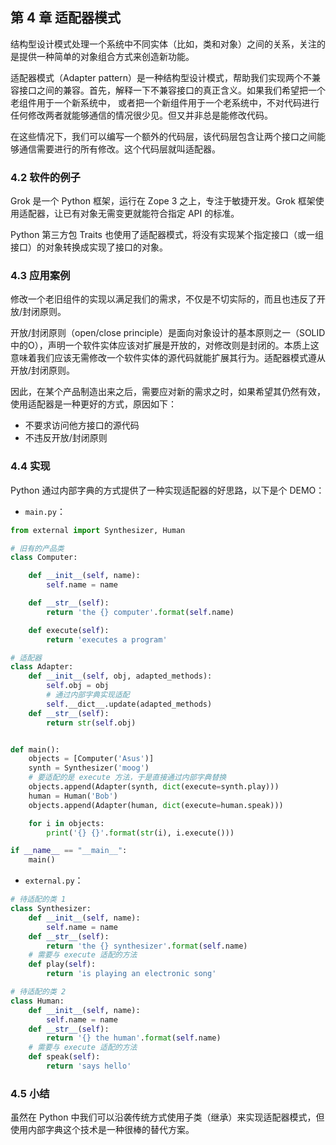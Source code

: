 ## 第 4 章 适配器模式

结构型设计模式处理一个系统中不同实体（比如，类和对象）之间的关系，关注的是提供一种简单的对象组合方式来创造新功能。

适配器模式（Adapter pattern）是一种结构型设计模式，帮助我们实现两个不兼容接口之间的兼容。首先，解释一下不兼容接口的真正含义。如果我们希望把一个老组件用于一个新系统中， 或者把一个新组件用于一个老系统中，不对代码进行任何修改两者就能够通信的情况很少见。但又并非总是能修改代码。

在这些情况下，我们可以编写一个额外的代码层，该代码层包含让两个接口之间能够通信需要进行的所有修改。这个代码层就叫适配器。

### 4.2 软件的例子

Grok 是一个 Python 框架，运行在 Zope 3 之上，专注于敏捷开发。Grok 框架使用适配器，让已有对象无需变更就能符合指定 API 的标准。

Python 第三方包 Traits 也使用了适配器模式，将没有实现某个指定接口（或一组接口）的对象转换成实现了接口的对象。

### 4.3 应用案例

修改一个老旧组件的实现以满足我们的需求，不仅是不切实际的，而且也违反了开放/封闭原则。

开放/封闭原则（open/close principle）是面向对象设计的基本原则之一（SOLID中的O），声明一个软件实体应该对扩展是开放的，对修改则是封闭的。本质上这意味着我们应该无需修改一个软件实体的源代码就能扩展其行为。适配器模式遵从开放/封闭原则。

因此，在某个产品制造出来之后，需要应对新的需求之时，如果希望其仍然有效，使用适配器是一种更好的方式，原因如下：

*   不要求访问他方接口的源代码
*   不违反开放/封闭原则

### 4.4 实现

Python 通过内部字典的方式提供了一种实现适配器的好思路，以下是个 DEMO：

*   `main.py`：

```python
from external import Synthesizer, Human

# 旧有的产品类
class Computer:

    def __init__(self, name):
        self.name = name

    def __str__(self):
        return 'the {} computer'.format(self.name)

    def execute(self):
        return 'executes a program'

# 适配器
class Adapter:
    def __init__(self, obj, adapted_methods):
        self.obj = obj
        # 通过内部字典实现适配
        self.__dict__.update(adapted_methods)
    def __str__(self):
        return str(self.obj)


def main():
    objects = [Computer('Asus')]
    synth = Synthesizer('moog')
    # 要适配的是 execute 方法，于是直接通过内部字典替换
    objects.append(Adapter(synth, dict(execute=synth.play)))
    human = Human('Bob')
    objects.append(Adapter(human, dict(execute=human.speak)))

    for i in objects:
        print('{} {}'.format(str(i), i.execute()))

if __name__ == "__main__":
    main()
```

*   `external.py`：

```python
# 待适配的类 1
class Synthesizer:
    def __init__(self, name):
        self.name = name
    def __str__(self):
        return 'the {} synthesizer'.format(self.name)
	# 需要与 execute 适配的方法
    def play(self):
        return 'is playing an electronic song'

# 待适配的类 2 
class Human:
    def __init__(self, name):
        self.name = name
    def __str__(self):
        return '{} the human'.format(self.name)
	# 需要与 execute 适配的方法
    def speak(self):
        return 'says hello'
```

### 4.5 小结

虽然在 Python 中我们可以沿袭传统方式使用子类（继承）来实现适配器模式，但使用内部字典这个技术是一种很棒的替代方案。